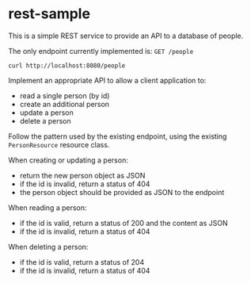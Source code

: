 # rest-sample

This is a simple REST service to provide an API to a database of people.

The only endpoint currently implemented is: `GET /people`

	curl http://localhost:8080/people

Implement an appropriate API to allow a client application to:

- read a single person (by id)
- create an additional person
- update a person
- delete a person

Follow the pattern used by the existing endpoint, using the existing 
`PersonResource` resource class.

When creating or updating a person:

- return the new person object as JSON
- if the id is invalid, return a status of 404
- the person object should be provided as JSON to the endpoint

When reading a person:

- if the id is valid, return a status of 200 and the content as JSON
- if the id is invalid, return a status of 404

When deleting a person:

- if the id is valid, return a status of 204
- if the id is invalid, return a status of 404
